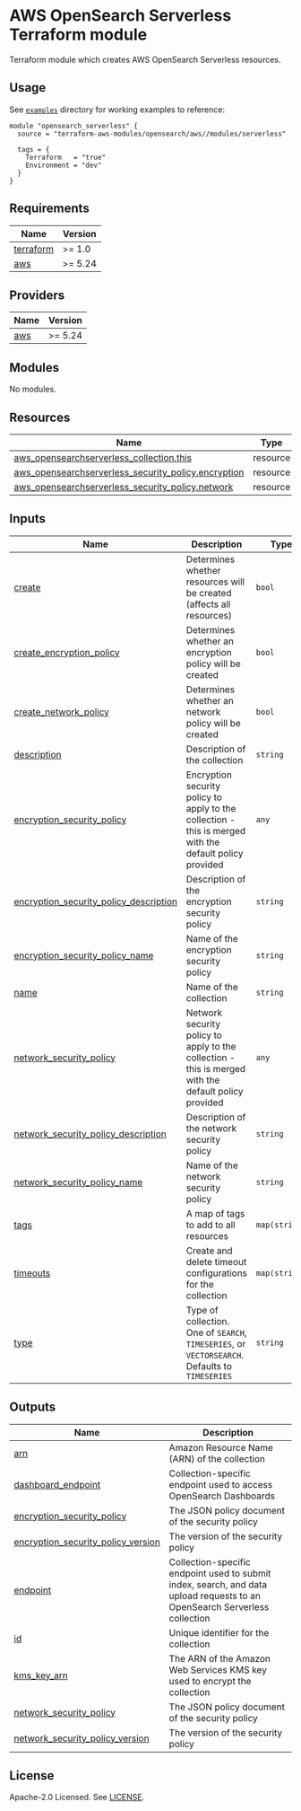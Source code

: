 # AWS OpenSearch Serverless Terraform module

Terraform module which creates AWS OpenSearch Serverless resources.

## Usage

See [`examples`](https://github.com/terraform-aws-modules/terraform-aws-opensearch/tree/master/examples) directory for working examples to reference:

```hcl
module "opensearch_serverless" {
  source = "terraform-aws-modules/opensearch/aws//modules/serverless"

  tags = {
    Terraform   = "true"
    Environment = "dev"
  }
}
```

<!-- BEGINNING OF PRE-COMMIT-TERRAFORM DOCS HOOK -->
## Requirements

| Name | Version |
|------|---------|
| <a name="requirement_terraform"></a> [terraform](#requirement\_terraform) | >= 1.0 |
| <a name="requirement_aws"></a> [aws](#requirement\_aws) | >= 5.24 |

## Providers

| Name | Version |
|------|---------|
| <a name="provider_aws"></a> [aws](#provider\_aws) | >= 5.24 |

## Modules

No modules.

## Resources

| Name | Type |
|------|------|
| [aws_opensearchserverless_collection.this](https://registry.terraform.io/providers/hashicorp/aws/latest/docs/resources/opensearchserverless_collection) | resource |
| [aws_opensearchserverless_security_policy.encryption](https://registry.terraform.io/providers/hashicorp/aws/latest/docs/resources/opensearchserverless_security_policy) | resource |
| [aws_opensearchserverless_security_policy.network](https://registry.terraform.io/providers/hashicorp/aws/latest/docs/resources/opensearchserverless_security_policy) | resource |

## Inputs

| Name | Description | Type | Default | Required |
|------|-------------|------|---------|:--------:|
| <a name="input_create"></a> [create](#input\_create) | Determines whether resources will be created (affects all resources) | `bool` | `true` | no |
| <a name="input_create_encryption_policy"></a> [create\_encryption\_policy](#input\_create\_encryption\_policy) | Determines whether an encryption policy will be created | `bool` | `true` | no |
| <a name="input_create_network_policy"></a> [create\_network\_policy](#input\_create\_network\_policy) | Determines whether an network policy will be created | `bool` | `true` | no |
| <a name="input_description"></a> [description](#input\_description) | Description of the collection | `string` | `null` | no |
| <a name="input_encryption_security_policy"></a> [encryption\_security\_policy](#input\_encryption\_security\_policy) | Encryption security policy to apply to the collection - this is merged with the default policy provided | `any` | `{}` | no |
| <a name="input_encryption_security_policy_description"></a> [encryption\_security\_policy\_description](#input\_encryption\_security\_policy\_description) | Description of the encryption security policy | `string` | `null` | no |
| <a name="input_encryption_security_policy_name"></a> [encryption\_security\_policy\_name](#input\_encryption\_security\_policy\_name) | Name of the encryption security policy | `string` | `null` | no |
| <a name="input_name"></a> [name](#input\_name) | Name of the collection | `string` | `""` | no |
| <a name="input_network_security_policy"></a> [network\_security\_policy](#input\_network\_security\_policy) | Network security policy to apply to the collection - this is merged with the default policy provided | `any` | `{}` | no |
| <a name="input_network_security_policy_description"></a> [network\_security\_policy\_description](#input\_network\_security\_policy\_description) | Description of the network security policy | `string` | `null` | no |
| <a name="input_network_security_policy_name"></a> [network\_security\_policy\_name](#input\_network\_security\_policy\_name) | Name of the network security policy | `string` | `null` | no |
| <a name="input_tags"></a> [tags](#input\_tags) | A map of tags to add to all resources | `map(string)` | `{}` | no |
| <a name="input_timeouts"></a> [timeouts](#input\_timeouts) | Create and delete timeout configurations for the collection | `map(string)` | `{}` | no |
| <a name="input_type"></a> [type](#input\_type) | Type of collection. One of `SEARCH`, `TIMESERIES`, or `VECTORSEARCH`. Defaults to `TIMESERIES` | `string` | `null` | no |

## Outputs

| Name | Description |
|------|-------------|
| <a name="output_arn"></a> [arn](#output\_arn) | Amazon Resource Name (ARN) of the collection |
| <a name="output_dashboard_endpoint"></a> [dashboard\_endpoint](#output\_dashboard\_endpoint) | Collection-specific endpoint used to access OpenSearch Dashboards |
| <a name="output_encryption_security_policy"></a> [encryption\_security\_policy](#output\_encryption\_security\_policy) | The JSON policy document of the security policy |
| <a name="output_encryption_security_policy_version"></a> [encryption\_security\_policy\_version](#output\_encryption\_security\_policy\_version) | The version of the security policy |
| <a name="output_endpoint"></a> [endpoint](#output\_endpoint) | Collection-specific endpoint used to submit index, search, and data upload requests to an OpenSearch Serverless collection |
| <a name="output_id"></a> [id](#output\_id) | Unique identifier for the collection |
| <a name="output_kms_key_arn"></a> [kms\_key\_arn](#output\_kms\_key\_arn) | The ARN of the Amazon Web Services KMS key used to encrypt the collection |
| <a name="output_network_security_policy"></a> [network\_security\_policy](#output\_network\_security\_policy) | The JSON policy document of the security policy |
| <a name="output_network_security_policy_version"></a> [network\_security\_policy\_version](#output\_network\_security\_policy\_version) | The version of the security policy |
<!-- END OF PRE-COMMIT-TERRAFORM DOCS HOOK -->

## License

Apache-2.0 Licensed. See [LICENSE](https://github.com/terraform-aws-modules/terraform-aws-opensearch/blob/master/LICENSE).
